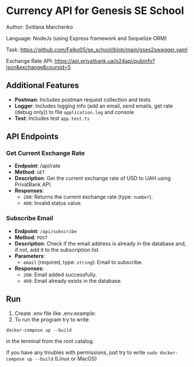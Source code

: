 # Currency API for Genesis SE School

Author: Svitlana Marchenko

Language: NodeJs (using Express framework and Sequelize ORM)

Task: https://github.com/Falko05/se_school/blob/main/gses2swagger.yaml

Exchange Rate API: https://api.privatbank.ua/p24api/pubinfo?json&exchange&coursid=5

## Additional Features

-   **Postman**: Includes postman request collection and tests
-   **Logger**: Includes logging info (add an email, send emails, get rate (debug only)) to file `application.log` and console
-   **Test**: Includes test `app.test.ts`

## API Endpoints

### Get Current Exchange Rate

-   **Endpoint**: /api/rate
-   **Method**: `GET`
-   **Description**: Get the current exchange rate of USD to UAH using PrivatBank API.
-   **Responses**:
    -   `200`: Returns the current exchange rate (type: `number`).
    -   `400`: Invalid status value.

### Subscribe Email

-   **Endpoint**: `/api/subscribe`
-   **Method**: `POST`
-   **Description**: Check if the email address is already in the database and, if not, add it to the subscription list.
-   **Parameters**:
    -   `email` (required, type: `string`): Email to subscribe.
-   **Responses**:
    -   `200`: Email added successfully.
    -   `409`: Email already exists in the database.

## Run

1. Create .env file like .env.example:
2. To run the program try to write

```
docker-compose up --build
```

in the terminal from the root catalog.

If you have any troubles with permissions, just try to write `sudo docker-compose up --build` (Linux or MacOS)

